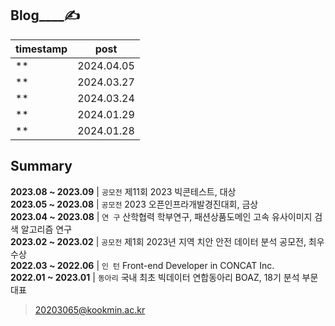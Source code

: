 
Blog____✍️  
---
|timestamp|post|
|---------|----|
**|2024.04.05|[[LLM] Langchain으로 문서 요약하기](https://noooey.tistory.com/81)|** <br/> 
**|2024.03.27|[[AWS] Secrets manager로 AWS 리소스 접근하기, AWS CLI](https://noooey.tistory.com/80)|** <br/> 
**|2024.03.24|[[Docker] Dockerfile, 이미지 빌드 및 컨테이너 실행](https://noooey.tistory.com/79)|** <br/> 
**|2024.01.29|[[시스템디자인] Unique ID Generator in Distributed Systems](https://noooey.tistory.com/76)|** <br/> 
**|2024.01.28|[[시스템디자인] Key Value Store](https://noooey.tistory.com/75)|** <br/> 


Summary  
---
**2023.08 ~ 2023.09** | `공모전`  제11회 2023 빅콘테스트, 대상  
**2023.05 ~ 2023.08** | `공모전`  2023 오픈인프라개발경진대회, 금상  
**2023.04 ~ 2023.08** | `연 구`  산학협력 학부연구,  패션상품도메인 고속 유사이미지 검색 알고리즘 연구  
**2023.02 ~ 2023.02** | `공모전`  제1회 2023년 지역 치안 안전 데이터 분석 공모전, 최우수상  
**2022.03 ~ 2022.06** | `인 턴`  Front-end Developer in CONCAT Inc.  
**2022.01 ~ 2023.01** | `동아리` 국내 최초 빅데이터 연합동아리 BOAZ, 18기 분석 부문 대표

> 20203065@kookmin.ac.kr